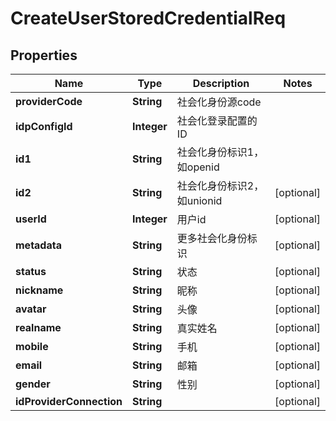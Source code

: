 

# CreateUserStoredCredentialReq


## Properties

| Name | Type | Description | Notes |
|------------ | ------------- | ------------- | -------------|
|**providerCode** | **String** | 社会化身份源code |  |
|**idpConfigId** | **Integer** | 社会化登录配置的ID |  |
|**id1** | **String** | 社会化身份标识1，如openid |  |
|**id2** | **String** | 社会化身份标识2，如unionid |  [optional] |
|**userId** | **Integer** | 用户id |  [optional] |
|**metadata** | **String** | 更多社会化身份标识 |  [optional] |
|**status** | **String** | 状态 |  [optional] |
|**nickname** | **String** | 昵称 |  [optional] |
|**avatar** | **String** | 头像 |  [optional] |
|**realname** | **String** | 真实姓名 |  [optional] |
|**mobile** | **String** | 手机 |  [optional] |
|**email** | **String** | 邮箱 |  [optional] |
|**gender** | **String** | 性别 |  [optional] |
|**idProviderConnection** | **String** |  |  [optional] |



